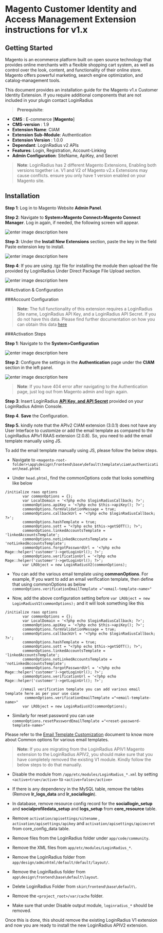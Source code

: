 # Magento Customer Identity and Access Management Extension instructions for v1.x

## Getting Started  
Magento is an ecommerce platform built on open source technology that provides online merchants with a flexible shopping cart system, as well as control over the look, content, and functionality of their online store. Magento offers powerful marketing, search engine optimization, and catalog-management tools. 

This document provides an installation guide for the Magento v1.x Customer Identity Extension. If you require additional components that are not included in your plugin contact LoginRadius

> **Prerequisite**: 
- **CMS** : E-commerce [**Magento**]
- **CMS-version** : 1.9
- **Extension Name**: CIAM
- **Extension Sub-Module**: Authentication
- **Extension Version** : 1.0.0
- **Dependant**: LoginRadius v2 APIs
- **Features**: Login, Registration, Account-Linking
- **Admin Configuration**: SiteName, ApiKey, and Secret
 

>**Note**: LoginRadius has 2 different Magento Extensions, Enabling both versions together i.e. V1 and V2 of Magento v2.x Extensions may cause conflicts. ensure you only have 1 version enabled on your Magento site.

## Installation
    
**Step 1**: Log in to Magento Website **Admin Panel**.

**Step 2**: Navigate to **System>Magento Connect>Magento Connect Manager**. Log in again, if needed, the following screen will appear.
   

   ![enter image description here](https://apidocs.lrcontent.com/images/1_22803594a5a53de9fd2.36320911.png)
     

**Step 3**: Under the **Install New Extensions** section, paste the key in the field Paste extension key to install.  
 
   ![enter image description here](https://apidocs.lrcontent.com/images/2_11852594a5a7f888304.49330828.png)
     
   
   **Step 4**: If you are using .tgz file for installing the module then upload the file provided by LoginRadius Under Direct Package File Upload section.
    
   ![enter image description here](https://apidocs.lrcontent.com/images/3_32521594a5aa4bc3f52.45936906.png)
     

##Activation & Configuration

###Account Configuration

> **Note:** The full functionality of this extension requires a LoginRadius Site name, LoginRadius API Key, and a LoginRadius API Secret. If you do not have this data. Please find further documentation on how you can obtain this data [here](https://www.loginradius.com/docs/api/v2/admin-console/platform-security/api-key-and-secret/#api-key-and-secret)
 

###Activation Steps
 

**Step 1**: Navigate to the **System>Configuration**
    
   ![enter image description here](https://apidocs.lrcontent.com/images/4_26631594a5aced36f07.25068307.png)
     

**Step 2**: Configure the settings in the **Authentication** page under the **CIAM** section in the left panel.
     
   ![enter image description here](https://apidocs.lrcontent.com/images/5_8127594b7127d3e625.11331904.png)
    

   > **Note**: If you have 404 error after navigating to the Authentication page, just log out from Magento admin and login again.
   >  

**Step 3**: Insert LoginRadius [**API Key, and API Secret**](https://www.loginradius.com/docs/account/get-api-key-and-secret) provided on your LoginRadius Admin Console.

**Step 4**. **Save** the Configuration.

**Step 5.** kindly note that the APIv2 CIAM extension (3.0.1) does not have any User Interface to customize or add the email template as compared to the LoginRadius APIv1 RAAS extension (2.0.8). So, you need to add the email template manually using JS.

To add the email template manually using JS, please follow the below steps.

- Navigate to `<magento-root-folder>\app\design\frontend\base\default\template\ciam\authentication\head.phtml`

- Under `head.phtml`, find the commonOptions code that looks something like below

```
/initialize raas options
        var commonOptions = {};
        var LocalDomain = '<?php echo $loginRadiusCallback; ?>';
        commonOptions.apiKey = '<?php echo $this->apiKey(); ?>';
        commonOptions.formValidationMessage = true;
        commonOptions.callbackUrl = '<?php echo $loginRadiusCallback; ?>';
        commonOptions.hashTemplate = true;
        commonOptions.sott = "<?php echo $this->getSOTT(); ?>";
        commonOptions.linkedAccountsTemplate = 'linkedAccountsTemplate';
        commonOptions.notLinkedAccountsTemplate = 'notLinkedAccountsTemplate';
        commonOptions.forgotPasswordUrl = '<?php echo Mage::helper('customer')->getLoginUrl(); ?>';
        commonOptions.verificationUrl = '<?php echo Mage::helper('customer')->getLoginUrl(); ?>';
        var LRObject = new LoginRadiusV2(commonOptions);
```

- You can add the various email template using **commonOptions**. For example, If you want to add an email verification template, then define that using commonOptions as below
`commonOptions.verificationEmailTemplate ="<email-template-name>"`

- Now, add the above configuration setting before `var LRObject = new LoginRadiusV2(commonOptions);` and it will look something like this
```
/initialize raas options
        var commonOptions = {};
        var LocalDomain = '<?php echo $loginRadiusCallback; ?>';
        commonOptions.apiKey = '<?php echo $this->apiKey(); ?>';
        commonOptions.formValidationMessage = true;
        commonOptions.callbackUrl = '<?php echo $loginRadiusCallback; ?>';
        commonOptions.hashTemplate = true;
        commonOptions.sott = "<?php echo $this->getSOTT(); ?>";
        commonOptions.linkedAccountsTemplate = 'linkedAccountsTemplate';
        commonOptions.notLinkedAccountsTemplate = 'notLinkedAccountsTemplate';
        commonOptions.forgotPasswordUrl = '<?php echo Mage::helper('customer')->getLoginUrl(); ?>';
        commonOptions.verificationUrl = '<?php echo Mage::helper('customer')->getLoginUrl(); ?>';

       //email verification template you can add various email template here as per your use case
         commonOptions.verificationEmailTemplate ="<email-template-name>"
        var LRObject = new LoginRadiusV2(commonOptions);
```

- Similarly for reset password you can use `commonOptions.resetPasswordEmailTemplate ="<reset-password-template-name>"`

Please refer to the [Email Template Customization](https://www.loginradius.com/docs/libraries/js-libraries/localization/#emailandsmstemplatecustomization1) document to know more about Common options for various email templates.


>**Note:** If you are migrating from the LoginRadius APIV1 Magento extension to the LoginRadius APIV2, you should make sure that you have completely removed the existing V1 module. Kindly follow the below steps to do that manually.

- Disable the module from `/app/etc/modules/LoginRadius_*.xml` by setting `<active>true</active>` to `<active>false</active>`

- If there is any dependency in the MySQL table, remove the tables (Remove **lr_logs_data** and **lr_sociallogin**).

- In database, remove resource config record for the **sociallogin_setup** and **socialprofiledata_setup** and **logs_setup** from **core_resource** table.

- Remove `activation/apisettings/sitename` , `activation/apisettings/apikey` and `activation/apisettings/apisecret` from core_config_data table.

- Remove files from the LoginRadius folder under `app/code/community`.

- Remove the XML files from `app/etc/modules/LoginRadius_*`.

- Remove the LoginRadius folder from `app/design/adminhtml/default/default/layout/`.

- Remove the LoginRadius folder from `app\design\frontend\base\default\layout`.

- Delete LoginRadius Folder from `skin\frontend\base\default\`.

- Remove the `<project_root>/var/cache` folder.

- Make sure that under Disable output module, `loginradius_*` should be removed.

Once this is done, this should remove the existing LoginRadius V1 extension and now you are ready to install the new LoginRadius APIV2 extension.